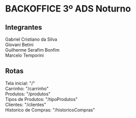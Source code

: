 # BACKOFFICE 3º ADS Noturno
## Integrantes
Gabriel Cristiano da Silva
<br />
Giovani Betini
<br />
Guilherme Serafim Bonfim
<br />
Marcelo Temporini

## Rotas
Tela inicial: "/"
<br />
Carrinho: "/carrinho"
<br />
Produtos: "/produtos"
<br />
Tipos de Produtos: "/tipoProdutos"
<br />
Clientes: "/clientes"
<br />
Historico de Compras: "/historicoCompras"
